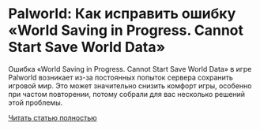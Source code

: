 # Palworld: Как исправить ошибку «World Saving in Progress. Cannot Start Save World Data»



Ошибка «World Saving in Progress. Cannot Start Save World Data» в игре Palworld возникает из-за постоянных попыток сервера сохранить игровой мир. Это может значительно снизить комфорт игры, особенно при частом повторении, потому собрали для вас несколько решений этой проблемы.

[Читать статью полностью](https://xyberbara.com/gaming/world-saving-in-progress/)
